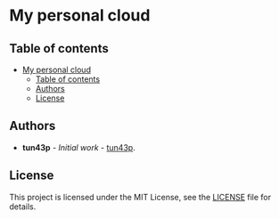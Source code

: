 # My personal cloud

## Table of contents

- [My personal cloud](#my-personal-cloud)
  - [Table of contents](#table-of-contents)
  - [Authors](#authors)
  - [License](#license)

## Authors

- **tun43p** - _Initial work_ - [tun43p](https://github.com/tun43p).

## License

This project is licensed under the MIT License, see the [LICENSE](../LICENSE) file for details.
